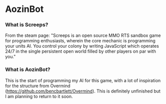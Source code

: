 # AozinBot
### What is Screeps?
From the steam page:
"Screeps is an open source MMO RTS sandbox game for programming enthusiasts, wherein the core mechanic is programming your units AI. You control your colony by writing JavaScript which operates 24/7 in the single persistent open world filled by other players on par with you."


### What is AozinBot?
This is the start of programming my AI for this game, with a lot of inspiration for the structure from Overmind (https://github.com/bencbartlett/Overmind). This is definitely unfinished but I am planning to return to it soon.
